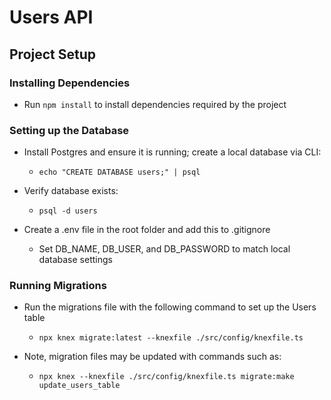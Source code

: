 # Users API

## Project Setup

### Installing Dependencies

- Run `npm install` to install dependencies required by the project

### Setting up the Database

- Install Postgres and ensure it is running; create a local database via CLI:

  - `echo "CREATE DATABASE users;" | psql`

- Verify database exists:

  - `psql -d users`

- Create a .env file in the root folder and add this to .gitignore
  - Set DB_NAME, DB_USER, and DB_PASSWORD to match local database settings

### Running Migrations

- Run the migrations file with the following command to set up the Users table

  - `npx knex migrate:latest --knexfile ./src/config/knexfile.ts`

- Note, migration files may be updated with commands such as:
  - `npx knex --knexfile ./src/config/knexfile.ts migrate:make update_users_table`
